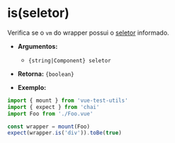 # is(seletor)

Verifica se o `vm` do wrapper possui o [seletor](../selectors.md) informado.

- **Argumentos:**
  - `{string|Component} seletor`

- **Retorna:** `{boolean}`

- **Exemplo:**

```js
import { mount } from 'vue-test-utils'
import { expect } from 'chai'
import Foo from './Foo.vue'

const wrapper = mount(Foo)
expect(wrapper.is('div')).toBe(true)
```
